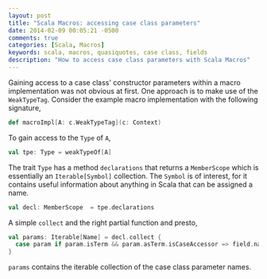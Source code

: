 ```yaml
---
layout: post
title: "Scala Macros: accessing case class parameters"
date: 2014-02-09 00:05:21 -0500
comments: true
categories: [Scala, Macros]
keywords: scala, macros, quasiquotes, case class, fields
description: "How to access case class parameters with Scala Macros"
---
```


Gaining access to a case class' constructor parameters within a macro implementation was not obvious at first. One approach is
 to make use of the `WeakTypeTag`. Consider the example macro implementation with the following signature,

```scala 
def macroImpl[A: c.WeakTypeTag](c: Context)
```

To gain access to the `Type` of `A`,

```scala
val tpe: Type = weakTypeOf[A]
```

The trait `Type` has a method `declarations` that returns a `MemberScope` which is essentially an `Iterable[Symbol]` collection. The `Symbol` is of interest, for it contains useful information about anything in Scala that can be assigned a name.

```scala
val decl: MemberScope  = tpe.declarations
```

A simple `collect` and the right partial function and presto,

```scala
val params: Iterable[Name] = decl.collect { 
  case param if param.isTerm && param.asTerm.isCaseAccessor => field.name 
}
```

`params` contains the iterable collection of the case class parameter names.